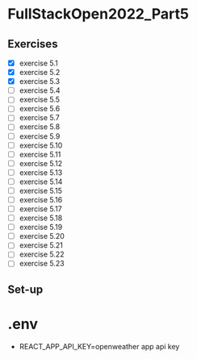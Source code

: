 # FullStackOpen2022_Part5

## Exercises
- [x] exercise 5.1
- [x] exercise 5.2
- [x] exercise 5.3
- [ ] exercise 5.4
- [ ] exercise 5.5
- [ ] exercise 5.6
- [ ] exercise 5.7
- [ ] exercise 5.8
- [ ] exercise 5.9
- [ ] exercise 5.10
- [ ] exercise 5.11
- [ ] exercise 5.12
- [ ] exercise 5.13
- [ ] exercise 5.14
- [ ] exercise 5.15
- [ ] exercise 5.16
- [ ] exercise 5.17
- [ ] exercise 5.18
- [ ] exercise 5.19
- [ ] exercise 5.20
- [ ] exercise 5.21
- [ ] exercise 5.22
- [ ] exercise 5.23

## Set-up
# .env
- REACT_APP_API_KEY=openweather app api key